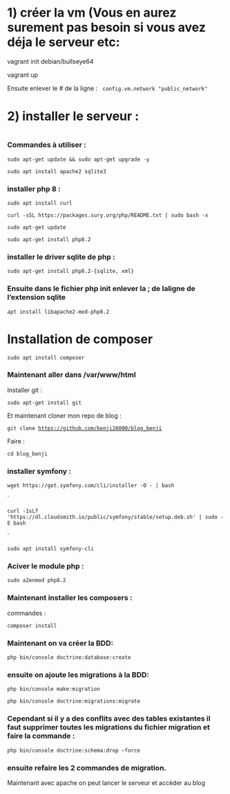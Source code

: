 
# 1) créer la vm (Vous en aurez surement pas besoin si vous avez déja le serveur etc:
vagrant init debian/bullseye64

vagrant up

Ensuite enlever le # de la ligne :   ``config.vm.network "public_network"``

#

# 2) installer le serveur :
#



### Commandes à utiliser :

<pre><code>sudo apt-get update && sudo apt-get upgrade -y</code></pre>

<pre><code>sudo apt install apache2 sqlite3</code></pre>


### installer php 8 :

<pre><code>sudo apt install curl </code></pre>




<pre><code>curl -sSL https://packages.sury.org/php/README.txt | sudo bash -x</code></pre>

<pre><code>sudo apt-get update</code></pre>

<pre><code>sudo apt-get install php8.2</code></pre>

### installer le driver sqlite de php :

<pre><code>sudo apt-get install php8.2-{sqlite, xml}</code></pre>

### Ensuite dans le fichier php init enlever la ; de laligne de l’extension sqlite

<pre><code>apt install libapache2-mod-php8.2</code></pre>

# Installation de composer
<pre><code>sudo apt install composer</code></pre>



### Maintenant aller dans /var/www/html

Installer git : <pre><code>sudo apt-get install git</code></pre>

Et maintenant cloner mon repo de blog : <pre><code>git clone https://github.com/benji28000/blog_benji </code></pre>

Faire :  <pre><code>cd blog_benji</code></pre>

### installer symfony :

<pre><code>wget https://get.symfony.com/cli/installer -O - | bash</code></pre>

`



<pre><code>curl -1sLf 'https://dl.cloudsmith.io/public/symfony/stable/setup.deb.sh' | sudo -E bash</code></pre>

`
<pre><code>sudo apt install symfony-cli</code></pre>

### Aciver le module php :

<pre><code>sudo a2enmod php8.2</code></pre>

### Maintenant installer les composers :
commandes :
<pre><code>composer install</code></pre>
### Maintenant on va créer la BDD:
<pre><code>php bin/console doctrine:database:create</code></pre>
### ensuite on ajoute les migrations à la BDD:

<pre><code>php bin/console make:migration</code></pre>

<pre><code>php bin/console doctrine:migrations:migrate</code></pre>

### Cependant si il y a des conflits avec des tables existantes il faut supprimer toutes les migrations du fichier migration et faire la commande :


<pre><code>php bin/console doctrine:schema:drop –force</code></pre>

### ensuite refaire les 2 commandes de migration.


Maintenant avec apache on peut lancer le serveur et accèder au blog



